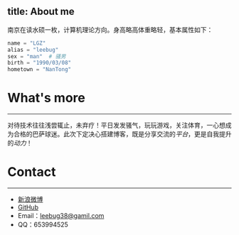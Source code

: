 title: About me
---
南京在读水硕一枚，计算机理论方向。身高略高体重略轻，基本属性如下：
```python
name = "LGZ"
alias = "leebug"
sex = "man"  # 骚男
birth = "1990/03/08"
hometown = "NanTong"
```
# What's more

-------------------------------------------------------------------------------
对待技术往往浅尝辄止，未弃疗！平日发发骚气，玩玩游戏，关注体育，一心想成为合格的巴萨球迷。此次下定决心搭建博客，既是分享交流的*平台*，更是自我提升的*动力*！

# Contact

-------------------------------------------------------------------------------
* [新浪微博](http://weibo.com/u/2248842722)
* [GitHub](http://github.com/leebug38)
* Email：leebug38@gamil.com
* QQ：653994525
